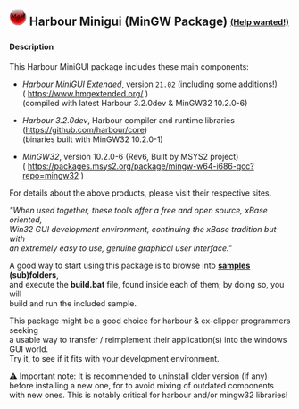 ![](https://github.com/Petewg/MgM/blob/master/minigui/resources/mgm32.png)   Harbour Minigui (MinGW Package) <sub><sup>[(Help wanted!)](https://github.com/Petewg/MgM/issues?q=is%3Aopen+label%3A%22help+wanted%22)</sup></sub>
   -------------------------------

#### Description   

This Harbour MiniGUI package includes these main components:   
   
   - *Harbour MiniGUI Extended*, version `21.02` (including some additions!)    
     ( https://www.hmgextended.org/ )   
     (compiled with latest Harbour 3.2.0dev & MinGW32 10.2.0-6)   

   - *Harbour 3.2.0dev*, Harbour compiler and runtime libraries   
       (https://github.com/harbour/core)   
       (binaries built with MinGW32 10.2.0-1) 

   - *MinGW32*, version 10.2.0-6 (Rev6, Built by MSYS2 project)   
     ( https://packages.msys2.org/package/mingw-w64-i686-gcc?repo=mingw32 )

For details about the above products, please visit their respective sites.   
   
*"When used together, these tools offer a free and open source, xBase oriented,    
Win32 GUI development environment, continuing the xBase tradition but with   
an extremely easy to use, genuine graphical user interface."*   

A good way to start using this package is to browse into **[samples](https://github.com/Petewg/MgM/tree/master/minigui/samples) (sub)folders**,   
and execute the **build.bat** file, found inside each of them; by doing so, you will   
build and run the included sample.  

This package might be a good choice for harbour & ex-clipper programmers seeking   
a usable way to transfer / reimplement their application(s) into the windows GUI world.   
Try it, to see if it fits with your development environment.   

:warning: Important note: It is recommended to uninstall older version (if any)  
before installing a new one, for to avoid mixing of outdated components   
with new ones. This is notably critical for harbour and/or mingw32 libraries!
